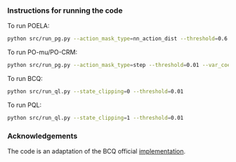 ### Instructions for running the code

To run POELA:

```bash
python src/run_pg.py --action_mask_type=nn_action_dist --threshold=0.6 --var_coeff=0.1
```

To run PO-mu/PO-CRM:

```bash
python src/run_pg.py --action_mask_type=step --threshold=0.01 --var_coeff=10.0
```

To run BCQ:
```bash
python src/run_ql.py --state_clipping=0 --threshold=0.01
```


To run PQL:
```bash
python src/run_ql.py --state_clipping=1 --threshold=0.01
```

### Acknowledgements
The code is an adaptation of the BCQ official [implementation](https://github.com/sfujim/BCQ).
